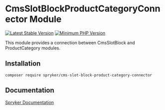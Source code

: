# CmsSlotBlockProductCategoryConnector Module
[![Latest Stable Version](https://poser.pugx.org/spryker/cms-slot-block-product-category-connector/v/stable.svg)](https://packagist.org/packages/spryker/cms-slot-block-product-category-connector)
[![Minimum PHP Version](https://img.shields.io/badge/php-%3E%3D%208.2-8892BF.svg)](https://php.net/)

This module provides a connection between CmsSlotBlock and ProductCategory modules.

## Installation

```
composer require spryker/cms-slot-block-product-category-connector
```

## Documentation

[Spryker Documentation](https://docs.spryker.com)
